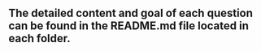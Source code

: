 ## The detailed content and goal of each question can be found in the README.md file located in each folder.
